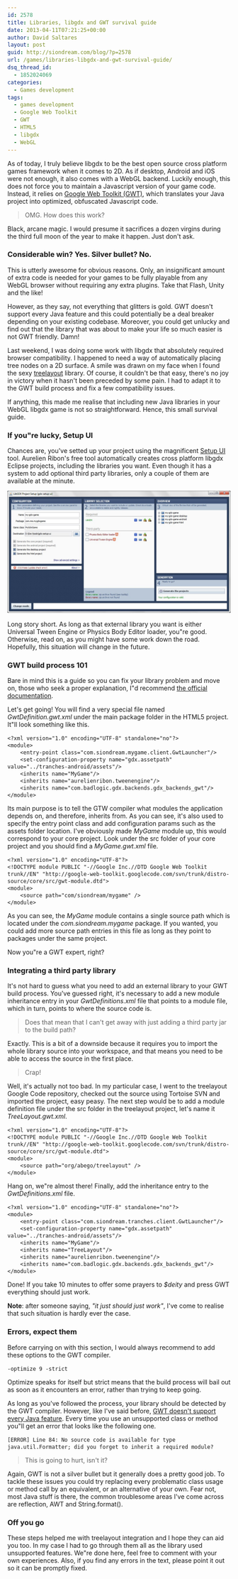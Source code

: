 ```yaml
---
id: 2578
title: Libraries, libgdx and GWT survival guide
date: 2013-04-11T07:21:25+00:00
author: David Saltares
layout: post
guid: http://siondream.com/blog/?p=2578
url: /games/libraries-libgdx-and-gwt-survival-guide/
dsq_thread_id:
  - 1852024069
categories:
  - Games development
tags:
  - games development
  - Google Web Toolkit
  - GWT
  - HTML5
  - libgdx
  - WebGL
---
```


As of today, I truly believe libgdx to be the best open source cross platform games framework when it comes to 2D. As if desktop, Android and iOS were not enough, it also comes with a WebGL backend. Luckily enough, this does not force you to maintain a Javascript version of your game code. Instead, it relies on [Google Web Toolkit (GWT)](https://developers.google.com/web-toolkit/), which translates your Java project into optimized, obfuscated Javascript code.

> OMG. How does this work?

Black, arcane magic. I would presume it sacrifices a dozen virgins during the third full moon of the year to make it happen. Just don't ask.

### Considerable win? Yes. Silver bullet? No.

This is utterly awesome for obvious reasons. Only, an insignificant amount of extra code is needed for your games to be fully playable from any WebGL browser without requiring any extra plugins. Take that Flash, Unity and the like!

However, as they say, not everything that glitters is gold. GWT doesn't support every Java feature and this could potentially be a deal breaker depending on your existing codebase. Moreover, you could get unlucky and find out that the library that was about to make your life so much easier is not GWT friendly. Damn!

Last weekend, I was doing some work with libgdx that absolutely required browser compatibility. I happened to need a way of automatically placing tree nodes on a 2D surface. A smile was drawn on my face when I found the sexy [treelayout](https://code.google.com/p/treelayout/) library. Of course, it couldn't be that easy, there's no joy in victory when it hasn't been preceded by some pain. I had to adapt it to the GWT build process and fix a few compatibility issues.

If anything, this made me realise that including new Java libraries in your WebGL libgdx game is not so straightforward. Hence, this small survival guide.

### If you"re lucky, Setup UI

Chances are, you've setted up your project using the magnificent [Setup UI](http://www.aurelienribon.com/blog/2012/09/libgdx-project-setup-v3-0-0/) tool. Aurelien Ribon's free tool automatically creates cross platform libgdx Eclipse projects, including the libraries you want. Even though it has a system to add optional third party libraries, only a couple of them are available at the minute.

![gdx-setup-ui-3-RC-02-300x163.jpg](/img/wp/gdx-setup-ui-3-RC-02.jpg)


Long story short. As long as that external library you want is either Universal Tween Engine or Physics Body Editor loader, you"re good. Otherwise, read on, as you might have some work down the road. Hopefully, this situation will change in the future.

### GWT build process 101

Bare in mind this is a guide so you can fix your library problem and move on, those who seek a proper explanation, I"d recommend [the official documentation](https://developers.google.com/web-toolkit/doc/latest/DevGuideOrganizingProjects).

Let's get going! You will find a very special file named *GwtDefinition.gwt.xml* under the main package folder in the HTML5 project. It"ll look something like this.

```
<?xml version="1.0" encoding="UTF-8" standalone="no"?>
<module>
    <entry-point class="com.siondream.mygame.client.GwtLauncher"/>
    <set-configuration-property name="gdx.assetpath" value="../tranches-android/assets"/>
    <inherits name="MyGame"/>
    <inherits name="aurelienribon.tweenengine"/>
    <inherits name="com.badlogic.gdx.backends.gdx_backends_gwt"/>
</module>
```


Its main purpose is to tell the GTW compiler what modules the application depends on, and therefore, inherits from. As you can see, it's also used to specify the entry point class and add configuration params such as the assets folder location. I've obviously made *MyGame* module up, this would correspond to your core project. Look under the src folder of your core project and you should find a *MyGame.gwt.xml* file.

```
<?xml version="1.0" encoding="UTF-8"?>
<!DOCTYPE module PUBLIC "-//Google Inc.//DTD Google Web Toolkit trunk//EN" "http://google-web-toolkit.googlecode.com/svn/trunk/distro-source/core/src/gwt-module.dtd">
<module>
	<source path="com/siondream/mygame" />
</module>
```


As you can see, the *MyGame* module contains a single source path which is located under the *com.siondream.mygame* package. If you wanted, you could add more source path entries in this file as long as they point to packages under the same project.

Now you"re a GWT expert, right?

### Integrating a third party library

It's not hard to guess what you need to add an external library to your GWT build process. You've guessed right, it's necessary to add a new module inheritance entry in your *GwtDefinitions.xml* file that points to a module file, which in turn, points to where the source code is.

> Does that mean that I can't get away with just adding a third party jar to the build path?

Exactly. This is a bit of a downside because it requires you to import the whole library source into your workspace, and that means you need to be able to access the source in the first place.


> Crap!

Well, it's actually not too bad. In my particular case, I went to the treelayout Google Code repository, checked out the source using Tortoise SVN and imported the project, easy peasy. The next step would be to add a module definition file under the src folder in the treelayout project, let's name it *TreeLayout.gwt.xml*.

```
<?xml version="1.0" encoding="UTF-8"?>
<!DOCTYPE module PUBLIC "-//Google Inc.//DTD Google Web Toolkit trunk//EN" "http://google-web-toolkit.googlecode.com/svn/trunk/distro-source/core/src/gwt-module.dtd">
<module>
	<source path="org/abego/treelayout" />
</module>
```


Hang on, we"re almost there! Finally, add the inheritance entry to the *GwtDefinitions.xml* file.

```
<?xml version="1.0" encoding="UTF-8" standalone="no"?>
<module>
    <entry-point class="com.siondream.tranches.client.GwtLauncher"/>
    <set-configuration-property name="gdx.assetpath" value="../tranches-android/assets"/>
    <inherits name="MyGame"/>
    <inherits name="TreeLayout"/>
    <inherits name="aurelienribon.tweenengine"/>
    <inherits name="com.badlogic.gdx.backends.gdx_backends_gwt"/>
</module>
```


Done! If you take 10 minutes to offer some prayers to *$deity* and press GWT everything should just work.

**Note**: after someone saying, *"it just should just work"*, I've come to realise that such situation is hardly ever the case.

### Errors, expect them

Before carrying on with this section, I would always recommend to add these options to the GWT compiler.

```
-optimize 9 -strict
```


Optimize speaks for itself but strict means that the build process will bail out as soon as it encounters an error, rather than trying to keep going.

As long as you've followed the process, your library should be detected by the GWT compiler. However, like I've said before, [GWT doesn't support every Java feature](https://developers.google.com/web-toolkit/doc/latest/DevGuideCodingBasicsCompatibility). Every time you use an unsupported class or method you"ll get an error that looks like the following one.

```
[ERROR] Line 84: No source code is available for type java.util.Formatter; did you forget to inherit a required module?
```


> This is going to hurt, isn't it?

Again, GWT is not a silver bullet but it generally does a pretty good job. To tackle these issues you could try replacing every problematic class usage or method call by an equivalent, or an alternative of your own. Fear not, most Java stuff is there, the common troublesome areas I've come across are reflection, AWT and String.format().

### Off you go

These steps helped me with treelayout integration and I hope they can aid you too. In my case I had to go through them all as the library used unsupported features. We"re done here, feel free to comment with your own experiences. Also, if you find any errors in the text, please point it out so it can be promptly fixed.
